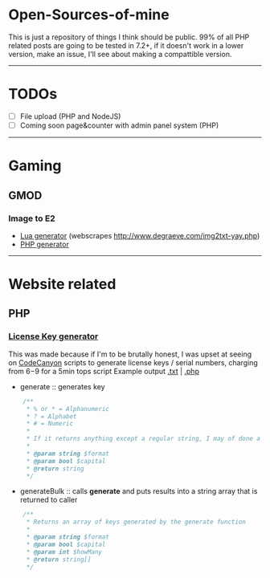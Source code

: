 # Open-Sources-of-mine
This is just a repository of things I think should be public.
99% of all PHP related posts are going to be tested in 7.2+, if it doesn't work in a lower version, make an issue, I'll see about making a compattible version. 

-----

# TODOs
- [ ] File upload (PHP and NodeJS)
- [ ] Coming soon page&counter with admin panel system (PHP)

-----

# Gaming
## GMOD
### Image to E2
- [Lua generator](./G-Mod/Image-2-E2/lua/index.lua) (webscrapes http://www.degraeve.com/img2txt-yay.php)
- [PHP generator](./G-Mod/Image-2-E2/php/index.php)

-----

# Website related
## PHP
### [License Key generator](./PHP/Licensekey.php)
This was made because if I'm to be brutally honest, I was upset at seeing on [CodeCanyon](https://codecanyon.net/) scripts to generate license keys / serial numbers, charging from $6-$9 for a 5min tops script
Example output [.txt](./Examples/Licensekey.txt) | [.php](Examples/Licensekey.php) 
- generate :: generates key
```php
    /**
     * % or * = Alphanumeric
     * ? = Alphabet
     * # = Numeric
     *
     * If it returns anything except a regular string, I may of done a mess up, make an issue!
     *
     * @param string $format
     * @param bool $capital
     * @return string
     */
```
- generateBulk :: calls **generate** and puts results into a string array that is returned to caller
```php
    /**
     * Returns an array of keys generated by the generate function
     *
     * @param string $format
     * @param bool $capital
     * @param int $howMany
     * @return string[]
     */
```